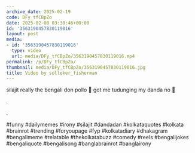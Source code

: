 ```yaml
---
archive_date: 2025-02-19
code: DFy_tfCBpZo
date: 2025-02-08 03:30:46+00:00
id: '3563190457830119016'
layout: post
media:
- id: '3563190457830119016'
  type: video
  url: media/DFy_tfCBpZo/3563190457830119016.mp4
permalink: /p/DFy_tfCBpZo/
thumbnail: media/DFy_tfCBpZo/3563190457830119016.jpg
title: Video by solleker_fisherman
---
```


silajit really the bengali don pollo 🐐  got me tudunging my danda no 🧢  
  
.  
  
.  
  
#funny #dailymemes #irony #silajit #dandadan #kolkataquotes #kolkata #brainrot #trending #foryoupage #fyp  #kolkatadiary #dhakagram #bengalimeme #relatable #thekolkatabuzz #comedy #reels #bengalijokes #bengaliquote #bengalisong #banglabrainrot #banglairony